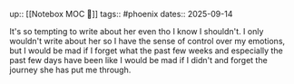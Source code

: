 up:: [[Notebox MOC 📓]]
tags:: #phoenix 
dates:: 2025-09-14

It's so tempting to write about her even tho I know I shouldn't. 
I only wouldn't write about her so I have the sense of control over my emotions, but I would be mad if I forget what the past few weeks and especially the past few days have been like 
I would be mad if I didn't and forget the journey she has put me through.

